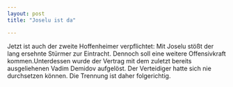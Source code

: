 ```yaml
---
layout: post
title: "Joselu ist da"

---
```


Jetzt ist auch der zweite Hoffenheimer verpflichtet: Mit Joselu stößt der lang ersehnte Stürmer zur Eintracht. Dennoch soll eine weitere Offensivkraft kommen.Unterdessen wurde der Vertrag mit dem zuletzt bereits ausgeliehenen Vadim Demidov aufgelöst. Der Verteidiger hatte sich nie durchsetzen können. Die Trennung ist daher folgerichtig.


